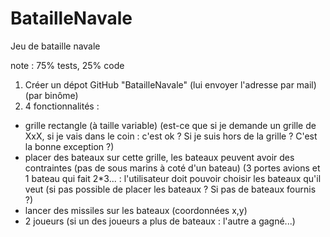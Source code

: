 # BatailleNavale

Jeu de bataille navale

note : 75% tests, 25% code

1. Créer un dépot GitHub "BatailleNavale" (lui envoyer l'adresse par mail) (par binôme)
2. 4 fonctionnalités : 
- grille rectangle (à taille variable) (est-ce que si je demande un grille de XxX, si je vais dans le coin : c'est ok ? Si je suis hors de la grille ? C'est la bonne exception ?)
- placer des bateaux sur cette grille, les bateaux peuvent avoir des contraintes (pas de sous marins à coté d'un bateau) (3 portes avions et 1 bateau qui fait 2*3... : l'utilisateur doit pouvoir choisir les bateaux qu'il veut (si pas possible de placer les bateaux ? Si pas de bateaux fournis ?)
- lancer des missiles sur les bateaux (coordonnées x,y)
- 2 joueurs (si un des joueurs a plus de bateaux : l'autre a gagné...)